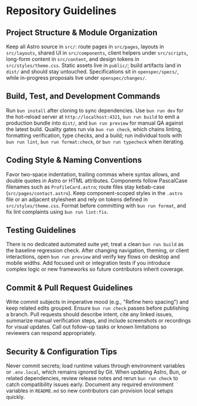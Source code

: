 # Repository Guidelines

## Project Structure & Module Organization

Keep all Astro source in `src/`: route pages in `src/pages`, layouts in `src/layouts`, shared UI in `src/components`, client helpers under `src/scripts`, long-form content in `src/content`, and design tokens in `src/styles/theme.css`. Static assets live in `public/`; build artifacts land in `dist/` and should stay untouched. Specifications sit in `openspec/specs/`, while in-progress proposals live under `openspec/changes/`.

## Build, Test, and Development Commands

Run `bun install` after cloning to sync dependencies. Use `bun run dev` for the hot-reload server at `http://localhost:4321`, `bun run build` to emit a production bundle into `dist/`, and `bun run preview` for manual QA against the latest build. Quality gates run via `bun run check`, which chains linting, formatting verification, type checks, and a build; run individual tools with `bun run lint`, `bun run format:check`, or `bun run typecheck` when iterating.

## Coding Style & Naming Conventions

Favor two-space indentation, trailing commas where syntax allows, and double quotes in Astro or HTML attributes. Components follow PascalCase filenames such as `ProfileCard.astro`; route files stay kebab-case (`src/pages/contact.astro`). Keep component-scoped styles in the `.astro` file or an adjacent stylesheet and rely on tokens defined in `src/styles/theme.css`. Format before committing with `bun run format`, and fix lint complaints using `bun run lint:fix`.

## Testing Guidelines

There is no dedicated automated suite yet; treat a clean `bun run build` as the baseline regression check. After changing navigation, theming, or client interactions, open `bun run preview` and verify key flows on desktop and mobile widths. Add focused unit or integration tests if you introduce complex logic or new frameworks so future contributors inherit coverage.

## Commit & Pull Request Guidelines

Write commit subjects in imperative mood (e.g., "Refine hero spacing") and keep related edits grouped. Ensure `bun run check` passes before publishing a branch. Pull requests should describe intent, cite any linked issues, summarize manual verification steps, and include screenshots or recordings for visual updates. Call out follow-up tasks or known limitations so reviewers can respond appropriately.

## Security & Configuration Tips

Never commit secrets; load runtime values through environment variables or `.env.local`, which remains ignored by Git. When updating Astro, Bun, or related dependencies, review release notes and rerun `bun run check` to catch compatibility issues early. Document any required environment variables in `README.md` so new contributors can provision local setups quickly.
